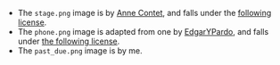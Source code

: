 * The `stage.png` image is by [Anne Contet](https://www.flickr.com/photos/annecontet/24642416444/in/photostream/), and falls under the [following license](https://creativecommons.org/licenses/by-nc-sa/2.0/).
* The `phone.png` image is adapted from one by [EdgarYPardo](https://pixabay.com/illustrations/mobile-phone-screen-device-6179899/), and falls under [the following license](https://pixabay.com/service/license/).
* The `past_due.png` image is by me.
